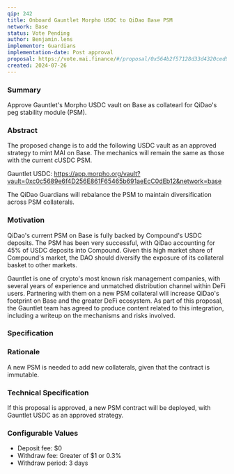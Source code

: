 ```yaml
---
qip: 242
title: Onboard Gauntlet Morpho USDC to QiDao Base PSM
network: Base
status: Vote Pending
author: Benjamin.lens
implementor: Guardians
implementation-date: Post approval
proposal: https://vote.mai.finance/#/proposal/0x564b2f57128d33d4320ced9e2f29e690e1cadd6ac526ba3cb8f944cae6722c06
created: 2024-07-26
---
```


### Summary      

Approve Gauntlet's Morpho USDC vault on Base as collatearl for QiDao's peg stability module (PSM).

### Abstract

The proposed change is to add the following USDC vault as an approved strategy to mint MAI on Base. The mechanics will remain the same as those with the current cUSDC PSM.

Gauntlet USDC: https://app.morpho.org/vault?vault=0xc0c5689e6f4D256E861F65465b691aeEcC0dEb12&network=base

The QiDao Guardians will rebalance the PSM to maintain diversification across PSM collaterals.

### Motivation

QiDao's current PSM on Base is fully backed by Compound's USDC deposits. The PSM has been very successful, with QiDao accounting for 45% of USDC deposits into Compound. Given this high market share of Compound's market, the DAO should diversify the exposure of its collateral basket to other markets. 

Gauntlet is one of crypto's most known risk management companies, with several years of experience and unmatched distribution channel within DeFi users. Partnering with them on a new PSM collateral will increase QiDao's footprint on Base and the greater DeFi ecosystem. As part of this proposal, the Gauntlet team has agreed to produce content related to this integration, including a writeup on the mechanisms and risks involved.

### Specification

### Rationale

A new PSM is needed to add new collaterals, given that the contract is immutable.

### Technical Specification

If this proposal is approved, a new PSM contract will be deployed, with Gauntlet USDC as an approved strategy.

### Configurable Values

* Deposit fee: $0
* Withdraw fee: Greater of $1 or 0.3%
* Withdraw period: 3 days
